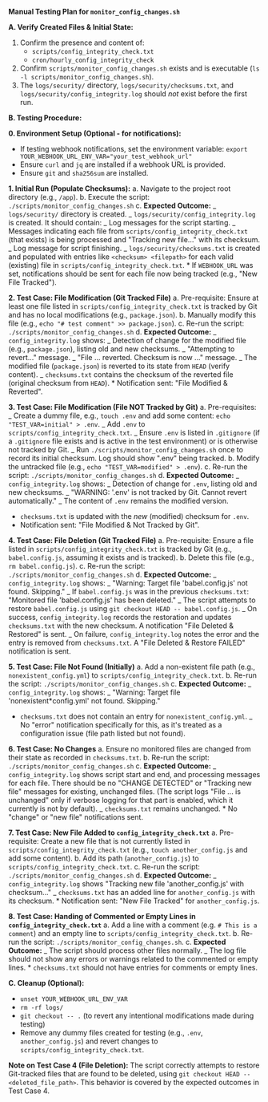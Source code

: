 **Manual Testing Plan for `monitor_config_changes.sh`**

**A. Verify Created Files & Initial State:**

1.  Confirm the presence and content of:
    - `scripts/config_integrity_check.txt`
    - `cron/hourly_config_integrity_check`
2.  Confirm `scripts/monitor_config_changes.sh` exists and is executable (`ls -l scripts/monitor_config_changes.sh`).
3.  The `logs/security/` directory, `logs/security/checksums.txt`, and `logs/security/config_integrity.log` should _not_ exist before the first run.

**B. Testing Procedure:**

**0. Environment Setup (Optional - for notifications):**

- If testing webhook notifications, set the environment variable:
  `export YOUR_WEBHOOK_URL_ENV_VAR="your_test_webhook_url"`
- Ensure `curl` and `jq` are installed if a webhook URL is provided.
- Ensure `git` and `sha256sum` are installed.

**1. Initial Run (Populate Checksums):**
a. Navigate to the project root directory (e.g., `/app`).
b. Execute the script: `./scripts/monitor_config_changes.sh`
c. **Expected Outcome:**
_ `logs/security/` directory is created.
_ `logs/security/config_integrity.log` is created. It should contain:
_ Log messages for the script starting.
_ Messages indicating each file from `scripts/config_integrity_check.txt` (that exists) is being processed and "Tracking new file..." with its checksum.
_ Log message for script finishing.
_ `logs/security/checksums.txt` is created and populated with entries like `<checksum> <filepath>` for each valid (existing) file in `scripts/config_integrity_check.txt`. \* If `WEBHOOK_URL` was set, notifications should be sent for each file now being tracked (e.g., "New File Tracked").

**2. Test Case: File Modification (Git Tracked File)**
a. Pre-requisite: Ensure at least one file listed in `scripts/config_integrity_check.txt` is tracked by Git and has no local modifications (e.g., `package.json`).
b. Manually modify this file (e.g., `echo "# test comment" >> package.json`).
c. Re-run the script: `./scripts/monitor_config_changes.sh`
d. **Expected Outcome:**
_ `config_integrity.log` shows:
_ Detection of change for the modified file (e.g., `package.json`), listing old and new checksums.
_ "Attempting to revert..." message.
_ "File ... reverted. Checksum is now ..." message.
_ The modified file (`package.json`) is reverted to its state from `HEAD` (verify content).
_ `checksums.txt` contains the checksum of the reverted file (original checksum from `HEAD`). \* Notification sent: "File Modified & Reverted".

**3. Test Case: File Modification (File NOT Tracked by Git)**
a. Pre-requisites:
_ Create a dummy file, e.g., `touch .env` and add some content: `echo "TEST_VAR=initial" > .env`.
_ Add `.env` to `scripts/config_integrity_check.txt`.
_ Ensure `.env` is listed in `.gitignore` (if a `.gitignore` file exists and is active in the test environment) or is otherwise not tracked by Git.
_ Run `./scripts/monitor_config_changes.sh` once to record its initial checksum. Log should show ".env" being tracked.
b. Modify the untracked file (e.g., `echo "TEST_VAR=modified" > .env`).
c. Re-run the script: `./scripts/monitor_config_changes.sh`
d. **Expected Outcome:**
_ `config_integrity.log` shows:
_ Detection of change for `.env`, listing old and new checksums.
_ "WARNING: '.env' is not tracked by Git. Cannot revert automatically."
_ The content of `.env` remains the modified version.

- `checksums.txt` is updated with the _new_ (modified) checksum for `.env`.
- Notification sent: "File Modified & Not Tracked by Git".

**4. Test Case: File Deletion (Git Tracked File)**
a. Pre-requisite: Ensure a file listed in `scripts/config_integrity_check.txt` is tracked by Git (e.g., `babel.config.js`, assuming it exists and is tracked).
b. Delete this file (e.g., `rm babel.config.js`).
c. Re-run the script: `./scripts/monitor_config_changes.sh`
d. **Expected Outcome:**
_ `config_integrity.log` shows:
_ "Warning: Target file 'babel.config.js' not found. Skipping."
_ If `babel.config.js` was in the previous `checksums.txt`: "Monitored file 'babel.config.js' has been deleted."
_ The script attempts to restore `babel.config.js` using `git checkout HEAD -- babel.config.js`.
_ On success, `config_integrity.log` records the restoration and updates `checksums.txt` with the new checksum. A notification "File Deleted & Restored" is sent.
_ On failure, `config_integrity.log` notes the error and the entry is removed from `checksums.txt`. A "File Deleted & Restore FAILED" notification is sent.

**5. Test Case: File Not Found (Initially)**
a. Add a non-existent file path (e.g., `nonexistent_config.yml`) to `scripts/config_integrity_check.txt`.
b. Re-run the script: `./scripts/monitor_config_changes.sh`
c. **Expected Outcome:**
_ `config_integrity.log` shows:
_ "Warning: Target file 'nonexistent\*config.yml' not found. Skipping."

- `checksums.txt` does not contain an entry for `nonexistent_config.yml`.
  \_ No "error" notification specifically for this, as it's treated as a configuration issue (file path listed but not found).

**6. Test Case: No Changes**
a. Ensure no monitored files are changed from their state as recorded in `checksums.txt`.
b. Re-run the script: `./scripts/monitor_config_changes.sh`
c. **Expected Outcome:**
_ `config_integrity.log` shows script start and end, and processing messages for each file. There should be no "CHANGE DETECTED" or "Tracking new file" messages for existing, unchanged files. (The script logs "File ... is unchanged" only if verbose logging for that part is enabled, which it currently is not by default).
_ `checksums.txt` remains unchanged. \* No "change" or "new file" notifications sent.

**7. Test Case: New File Added to `config_integrity_check.txt`**
a. Pre-requisite: Create a new file that is not currently listed in `scripts/config_integrity_check.txt` (e.g., `touch another_config.js` and add some content).
b. Add its path (`another_config.js`) to `scripts/config_integrity_check.txt`.
c. Re-run the script: `./scripts/monitor_config_changes.sh`
d. **Expected Outcome:**
_ `config_integrity.log` shows "Tracking new file 'another_config.js' with checksum..."
_ `checksums.txt` has an added line for `another_config.js` with its checksum. \* Notification sent: "New File Tracked" for `another_config.js`.

**8. Test Case: Handing of Commented or Empty Lines in `config_integrity_check.txt`**
a. Add a line with a comment (e.g. `# This is a comment`) and an empty line to `scripts/config_integrity_check.txt`.
b. Re-run the script: `./scripts/monitor_config_changes.sh`.
c. **Expected Outcome:**
_ The script should process other files normally.
_ The log file should not show any errors or warnings related to the commented or empty lines. \* `checksums.txt` should not have entries for comments or empty lines.

**C. Cleanup (Optional):**

- `unset YOUR_WEBHOOK_URL_ENV_VAR`
- `rm -rf logs/`
- `git checkout -- .` (to revert any intentional modifications made during testing)
- Remove any dummy files created for testing (e.g., `.env`, `another_config.js`) and revert changes to `scripts/config_integrity_check.txt`.

**Note on Test Case 4 (File Deletion):**
The script correctly attempts to restore Git-tracked files that are found to be deleted, using `git checkout HEAD -- <deleted_file_path>`. This behavior is covered by the expected outcomes in Test Case 4.
